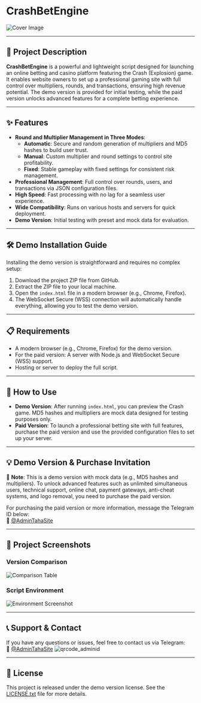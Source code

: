 # CrashBetEngine

![Cover Image](https://s6.uupload.ir/files/screencapture-127-0-0-1-5500-test-html-2025-03-12-01_17_47_uvwo.png)

---

## 📜 Project Description

**CrashBetEngine** is a powerful and lightweight script designed for launching an online betting and casino platform featuring the Crash (Explosion) game. It enables website owners to set up a professional gaming site with full control over multipliers, rounds, and transactions, ensuring high revenue potential. The demo version is provided for initial testing, while the paid version unlocks advanced features for a complete betting experience.

---

## ✨ Features

- **Round and Multiplier Management in Three Modes**:
  - **Automatic**: Secure and random generation of multipliers and MD5 hashes to build user trust.
  - **Manual**: Custom multiplier and round settings to control site profitability.
  - **Fixed**: Stable gameplay with fixed settings for consistent risk management.
- **Professional Management**: Full control over rounds, users, and transactions via JSON configuration files.
- **High Speed**: Fast processing with no lag for a seamless user experience.
- **Wide Compatibility**: Runs on various hosts and servers for quick deployment.
- **Demo Version**: Initial testing with preset and mock data for evaluation.

---

## 🛠️ Demo Installation Guide

Installing the demo version is straightforward and requires no complex setup:

1. Download the project ZIP file from GitHub.
2. Extract the ZIP file to your local machine.
3. Open the `index.html` file in a modern browser (e.g., Chrome, Firefox).
4. The WebSocket Secure (WSS) connection will automatically handle everything, allowing you to test the demo version.

---

## 📋 Requirements

- A modern browser (e.g., Chrome, Firefox) for the demo version.
- For the paid version: A server with Node.js and WebSocket Secure (WSS) support.
- Hosting or server to deploy the full script.

---

## 🚀 How to Use

- **Demo Version**: After running `index.html`, you can preview the Crash game. MD5 hashes and multipliers are mock data designed for testing purposes only.
- **Paid Version**: To launch a professional betting site with full features, purchase the paid version and use the provided configuration files to set up your server.

---

## 💡 Demo Version & Purchase Invitation

📢 **Note**: This is a demo version with mock data (e.g., MD5 hashes and multipliers). To unlock advanced features such as unlimited simultaneous users, technical support, online chat, payment gateways, anti-cheat systems, and logo removal, you need to purchase the paid version.

For purchasing the paid version or more information, message the Telegram ID below:  
📩 [@AdminTahaSite](https://t.me/AdminTahaSite)

---

## 📸 Project Screenshots

### Version Comparison
![Comparison Table](https://s6.uupload.ir/files/screencapture-127-0-0-1-5500-test-html-2025-03-12-01_41_59_jl3a.png)

### Script Environment
![Environment Screenshot](https://s6.uupload.ir/files/screencapture-localhost-classic-crash-2025-03-12-01_39_34_i15w.png)

---

## 📞 Support & Contact

If you have any questions or issues, feel free to contact us via Telegram:  
📩 [@AdminTahaSite](https://t.me/AdminTahaSite)
![qrcode_adminid](https://s6.uupload.ir/files/image_2025-03-12_01-27-52_3a5r.png)

---

## 📜 License

This project is released under the demo version license. See the [LICENSE.txt](LICENSE.txt) file for more details.
